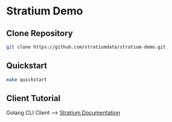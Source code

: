 # Stratium Demo

## Clone Repository

```bash
git clone https://github.com/stratiumdata/stratium-demo.git
```

## Quickstart

```bash
make quickstart
```

## Client Tutorial

Golang CLI Client --> [Stratium Documentation](https://www.stratium.dev/docs)